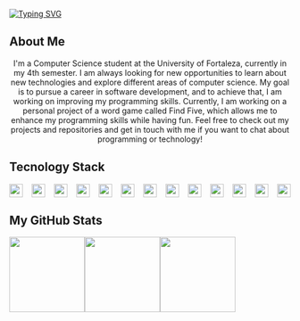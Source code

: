<a href="https://git.io/typing-svg"><img src="https://readme-typing-svg.demolab.com?font=Fira+Code&size=30&duration=3000&pause=500&color=A9FEF7&background=FF000300&center=true&vCenter=true&multiline=true&repeat=true&width=1100&height=90&lines=Hi!+I'm+Sara;A+Computer+Science+Student" alt="Typing SVG" /></a>

## About Me

<p align="center">
I'm a Computer Science student at the University of Fortaleza, currently in my 4th semester. I am always looking for new opportunities to learn about new technologies and explore different areas of computer science. My goal is to pursue a career in software development, and to achieve that, I am working on improving my programming skills. Currently, I am working on a personal project of a word game called Find Five, which allows me to enhance my programming skills while having fun. Feel free to check out my projects and repositories and get in touch with me if you want to chat about programming or technology!
</p>

## Tecnology Stack 

<div style="display: flex; justify-content: space-between; ">
  <img src="https://img.shields.io/badge/html5-%23E34F26.svg?logo=html5&logoColor=white" height="24em" />
  <img src="https://img.shields.io/badge/css3-%231572B6.svg?logo=css3&logoColor=white" height="24em" />
  <img src="https://img.shields.io/badge/javascript-%23323330.svg?logo=javascript&logoColor=%23F7DF1E" height="24em" />
  <img src="https://img.shields.io/badge/php-%23777BB4.svg?logo=php&logoColor=white" height="24em" />
  <img src="https://img.shields.io/badge/java-%23ED8B00.svg?logo=java&logoColor=white" height="24em" />
  <img src="https://img.shields.io/badge/python-3670A0?logo=python&logoColor=ffdd54" height="24em" />
  <img src="https://img.shields.io/badge/kotlin-%230095D5.svg?logo=kotlin&logoColor=white" height="24em" />
  <img src="https://img.shields.io/badge/c++-%2300599C.svg?logo=c%2B%2B&logoColor=white" height="24em" />
  <img src="https://img.shields.io/badge/node.js-6DA55F?logo=node.js&logoColor=whit" height="24em" />
  <img src="https://img.shields.io/badge/django-%23092E20.svg?logo=django&logoColor=white" height="24em" />
  <img src="https://img.shields.io/badge/mysql-%2300f.svg?logo=mysql&logoColor=white" height="24em" />
  <img src="https://img.shields.io/badge/sqlite-%2307405e.svg?logo=sqlite&logoColor=white" height="24em" />
  <img src="https://img.shields.io/badge/firebase-%23039BE5.svg?logo=firebase" height="24em" />
</div>

## My GitHub Stats

<div style="display: flex; align-items: center;">
  <img height="135em" src="https://github-readme-stats.vercel.app/api?username=Sarapessoa&theme=radical"/>
  <img height="135em" src="http://github-readme-streak-stats.herokuapp.com?user=Sarapessoa&theme=radical"/>
  <img height="135em" src="https://github-readme-stats.vercel.app/api/top-langs/?username=Sarapessoa&theme=radical"/>
</div>
